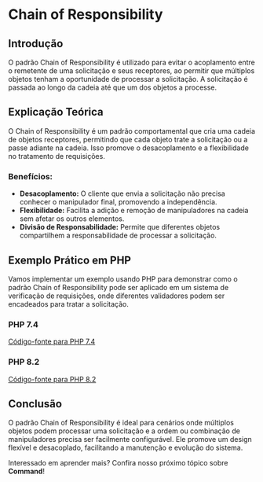 # Chain of Responsibility

## Introdução
O padrão Chain of Responsibility é utilizado para evitar o acoplamento entre o remetente de uma solicitação e seus receptores, ao permitir que múltiplos objetos tenham a oportunidade de processar a solicitação. A solicitação é passada ao longo da cadeia até que um dos objetos a processe.

## Explicação Teórica
O Chain of Responsibility é um padrão comportamental que cria uma cadeia de objetos receptores, permitindo que cada objeto trate a solicitação ou a passe adiante na cadeia. Isso promove o desacoplamento e a flexibilidade no tratamento de requisições.

### Benefícios:
- **Desacoplamento:** O cliente que envia a solicitação não precisa conhecer o manipulador final, promovendo a independência.
- **Flexibilidade:** Facilita a adição e remoção de manipuladores na cadeia sem afetar os outros elementos.
- **Divisão de Responsabilidade:** Permite que diferentes objetos compartilhem a responsabilidade de processar a solicitação.

## Exemplo Prático em PHP

Vamos implementar um exemplo usando PHP para demonstrar como o padrão Chain of Responsibility pode ser aplicado em um sistema de verificação de requisições, onde diferentes validadores podem ser encadeados para tratar a solicitação.

### PHP 7.4
[Código-fonte para PHP 7.4](../../src/behavioral-patterns/php7.4/ChainOfResponsibilityExample.php)

### PHP 8.2
[Código-fonte para PHP 8.2](../../src/behavioral-patterns/php8.2/ChainOfResponsibilityExample.php)

## Conclusão
O padrão Chain of Responsibility é ideal para cenários onde múltiplos objetos podem processar uma solicitação e a ordem ou combinação de manipuladores precisa ser facilmente configurável. Ele promove um design flexível e desacoplado, facilitando a manutenção e evolução do sistema.

Interessado em aprender mais? Confira nosso próximo tópico sobre **Command**!
